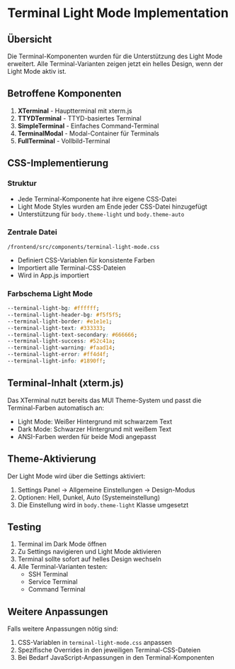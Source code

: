 # Terminal Light Mode Implementation

## Übersicht
Die Terminal-Komponenten wurden für die Unterstützung des Light Mode erweitert. Alle Terminal-Varianten zeigen jetzt ein helles Design, wenn der Light Mode aktiv ist.

## Betroffene Komponenten
1. **XTerminal** - Hauptterminal mit xterm.js
2. **TTYDTerminal** - TTYD-basiertes Terminal
3. **SimpleTerminal** - Einfaches Command-Terminal
4. **TerminalModal** - Modal-Container für Terminals
5. **FullTerminal** - Vollbild-Terminal

## CSS-Implementierung

### Struktur
- Jede Terminal-Komponente hat ihre eigene CSS-Datei
- Light Mode Styles wurden am Ende jeder CSS-Datei hinzugefügt
- Unterstützung für `body.theme-light` und `body.theme-auto`

### Zentrale Datei
`/frontend/src/components/terminal-light-mode.css`
- Definiert CSS-Variablen für konsistente Farben
- Importiert alle Terminal-CSS-Dateien
- Wird in App.js importiert

### Farbschema Light Mode
```css
--terminal-light-bg: #ffffff;
--terminal-light-header-bg: #f5f5f5;
--terminal-light-border: #e1e1e1;
--terminal-light-text: #333333;
--terminal-light-text-secondary: #666666;
--terminal-light-success: #52c41a;
--terminal-light-warning: #faad14;
--terminal-light-error: #ff4d4f;
--terminal-light-info: #1890ff;
```

## Terminal-Inhalt (xterm.js)
Das XTerminal nutzt bereits das MUI Theme-System und passt die Terminal-Farben automatisch an:
- Light Mode: Weißer Hintergrund mit schwarzem Text
- Dark Mode: Schwarzer Hintergrund mit weißem Text
- ANSI-Farben werden für beide Modi angepasst

## Theme-Aktivierung
Der Light Mode wird über die Settings aktiviert:
1. Settings Panel → Allgemeine Einstellungen → Design-Modus
2. Optionen: Hell, Dunkel, Auto (Systemeinstellung)
3. Die Einstellung wird in `body.theme-light` Klasse umgesetzt

## Testing
1. Terminal im Dark Mode öffnen
2. Zu Settings navigieren und Light Mode aktivieren
3. Terminal sollte sofort auf helles Design wechseln
4. Alle Terminal-Varianten testen:
   - SSH Terminal
   - Service Terminal
   - Command Terminal

## Weitere Anpassungen
Falls weitere Anpassungen nötig sind:
1. CSS-Variablen in `terminal-light-mode.css` anpassen
2. Spezifische Overrides in den jeweiligen Terminal-CSS-Dateien
3. Bei Bedarf JavaScript-Anpassungen in den Terminal-Komponenten
